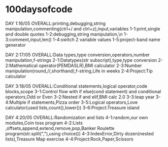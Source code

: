 # 100daysofcode

DAY 1:16/05
    OVERALL:printing,debugging,string manipulation,commenting(ctrl+/ and ctrl+z),input,variables
    1-1:print,single and double quotes
    1-2:debugging,string manipulation,\n
    1-3:comment,input,len()
    1-4:switch 2 variable values
    1-5:project-band name generator
    
DAY 2:17/05
    OVERALL:Data types,type conversion,operators,number manipulation,f-strings
    2-1:Datatypes(str subscript),type,type conversion
    2-2:Mathematical operator(PEMDASLR),BMI calculator
    2-3:Number manipulation(round,//,shorthand),f-string,Life in weeks 
    2-4:Project:Tip calculator

DAY 3:18/05
    OVERALL:Conditional statements,logical operator,code blocks,scope
    3-1:Control flow with if else(cond statement) and conditional operators,Odd or Even 
    3-2:Nested if and elif,BMI calc 2.0
    3-3:leap year
    3-4:Multiple if statements,Pizza order
    3-5:Logical operators,Love calculator(used lists,count(),lower())
    3-6:Project:Treasure island

DAY 4:20/05
    OVERALL:Randomization and lists
    4-1:random,our own modules,Coin toss program
    4-2:Lists ,offsets,append,extend,remove,pop,Banker Roulette program(str.split(","),using choice())
    4-3:IndexError,Dirty dozen(nested lists),Treasure Map exercise
    4-4:Project:Rock,Paper,Scissors
    
    
    
